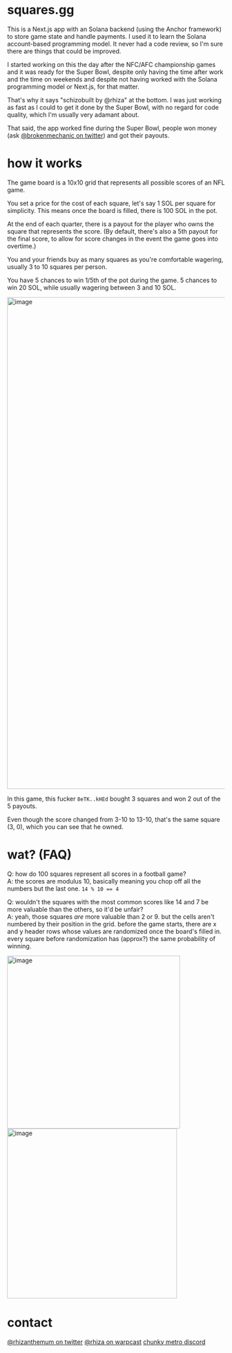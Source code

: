 # squares.gg

This is a Next.js app with an Solana backend (using the Anchor framework) to store game state and handle
payments. I used it to learn the Solana account-based programming model. It never had a code review, so
I'm sure there are things that could be improved.

I started working on this the day after the NFC/AFC championship games and it was ready for the Super Bowl,
despite only having the time after work and the time on weekends and despite not having worked with the
Solana programming model or Next.js, for that matter.

That's why it says "schizobuilt by @rhiza" at the bottom. I was just working as fast as I could to get it
done by the Super Bowl, with no regard for code quality, which I'm usually very adamant about.

That said, the app worked fine during the Super Bowl, people won money (ask [@brokenmechanic on twitter](https://twitter.com/MechanicBroken))
and got their payouts.

# how it works

The game board is a 10x10 grid that represents all possible scores of an NFL game.

You set a price for the cost of each square, let's say 1 SOL per square for simplicity. This means once the
board is filled, there is 100 SOL in the pot.

At the end of each quarter, there is a payout for the player who owns the square that represents the score.
(By default, there's also a 5th payout for the final score, to allow for score changes in the event the game goes into overtime.)

You and your friends buy as many squares as you're comfortable wagering, usually 3 to 10 squares per person.

You have 5 chances to win 1/5th of the pot during the game. 5 chances to win 20 SOL, while usually wagering between
3 and 10 SOL.

<img width="1138" alt="image" src="https://github.com/user-attachments/assets/1cb0cac1-dbcf-4901-a348-8e893807fec6">

In this game, this fucker `8eTK..kHEd` bought 3 squares and won 2 out of the 5 payouts.

Even though the score changed from 3-10 to 13-10, that's the same square (3, 0), which you can see that he owned.


# wat? (FAQ)

Q: how do 100 squares represent all scores in a football game?<br>
A: the scores are modulus 10, basically meaning you chop off all the numbers but the last one. `14 % 10 == 4`

Q: wouldn't the squares with the most common scores like 14 and 7 be more valuable than the others, so it'd be unfair?<br>
A: yeah, those squares _are_ more valuable than 2 or 9. but the cells aren't numbered by their position in the grid. before
the game starts, there are x and y header rows whose values are randomized once the board's filled in. every square before 
randomization has (approx?) the same probability of winning.

<img width="400" alt="image" src="https://github.com/user-attachments/assets/dc4f7ef6-97a1-4e6d-8ac8-7835f7d1ffc3"> <img width="393" alt="image" src="https://github.com/user-attachments/assets/3b9b389c-4103-4160-8cb4-a020bca2b485">

# contact

[@rhizanthemum on twitter](https://x.com/rhizanthemum/)
[@rhiza on warpcast](https://warpcast.com/rhiza)
[chunky metro discord](https://discord.gg/invite/3gpAQDuAwy)
